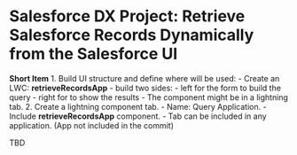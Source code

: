 # Salesforce DX Project: Retrieve Salesforce Records Dynamically from the Salesforce UI

**Short Item**
    1. Build UI structure and define where will be used:
        - Create an LWC: **retrieveRecordsApp**
            - build two sides:
                - left for the form to build the query
                - right for to show the results
            - The component might be in a lightning tab.
    2. Create a lightning component tab.
        - Name: Query Application.
        - Include **retrieveRecordsApp** component.
        - Tab can be included in any application. (App not included in the commit)

TBD